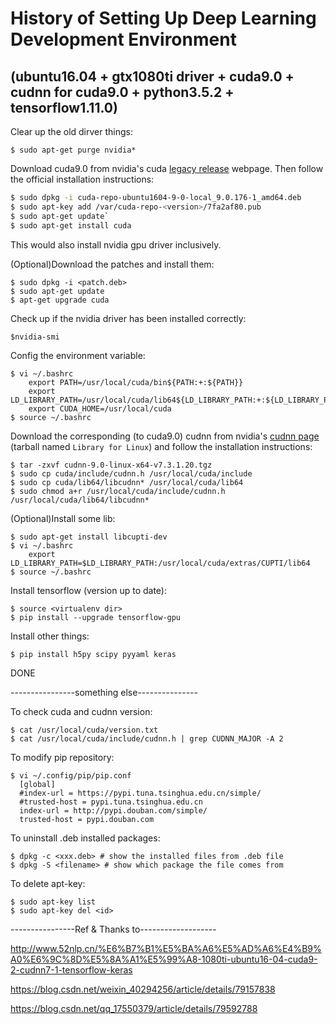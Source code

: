 # History of Setting Up Deep Learning Development Environment
## (ubuntu16.04 + gtx1080ti driver + cuda9.0 + cudnn for cuda9.0 + python3.5.2 + tensorflow1.11.0)

Clear up the old dirver things:
```
$ sudo apt-get purge nvidia*
```

Download cuda9.0 from nvidia's cuda [legacy release](https://developer.nvidia.com/cuda-toolkit-archive) webpage. Then follow the official installation instructions:
```sh
$ sudo dpkg -i cuda-repo-ubuntu1604-9-0-local_9.0.176-1_amd64.deb
$ sudo apt-key add /var/cuda-repo-<version>/7fa2af80.pub
$ sudo apt-get update`
$ sudo apt-get install cuda
```
This would also install nvidia gpu driver inclusively.

(Optional)Download the patches and install them:
```
$ sudo dpkg -i <patch.deb>
$ sudo apt-get update
$ apt-get upgrade cuda
```
Check up if the nvidia driver has been installed correctly:
```
$nvidia-smi
```
Config the environment variable:
```
$ vi ~/.bashrc
    export PATH=/usr/local/cuda/bin${PATH:+:${PATH}}
    export LD_LIBRARY_PATH=/usr/local/cuda/lib64${LD_LIBRARY_PATH:+:${LD_LIBRARY_PATH}}
    export CUDA_HOME=/usr/local/cuda
$ source ~/.bashrc
```

Download the corresponding (to cuda9.0) cudnn from nvidia's [cudnn page ](https://developer.nvidia.com/rdp/cudnn-download)(tarball named `Library for Linux`) and follow the installation instructions:
```
$ tar -zxvf cudnn-9.0-linux-x64-v7.3.1.20.tgz
$ sudo cp cuda/include/cudnn.h /usr/local/cuda/include
$ sudo cp cuda/lib64/libcudnn* /usr/local/cuda/lib64
$ sudo chmod a+r /usr/local/cuda/include/cudnn.h /usr/local/cuda/lib64/libcudnn*
```

(Optional)Install some lib:
```
$ sudo apt-get install libcupti-dev
$ vi ~/.bashrc
    export LD_LIBRARY_PATH=$LD_LIBRARY_PATH:/usr/local/cuda/extras/CUPTI/lib64
$ source ~/.bashrc
```

Install tensorflow (version up to date):
```
$ source <virtualenv dir>
$ pip install --upgrade tensorflow-gpu
```

Install other things:
```
$ pip install h5py scipy pyyaml keras
```

DONE

----------------something else---------------

To check cuda and cudnn version:
```
$ cat /usr/local/cuda/version.txt
$ cat /usr/local/cuda/include/cudnn.h | grep CUDNN_MAJOR -A 2
```
To modify pip repository:
```
$ vi ~/.config/pip/pip.conf
  [global]
  #index-url = https://pypi.tuna.tsinghua.edu.cn/simple/
  #trusted-host = pypi.tuna.tsinghua.edu.cn
  index-url = http://pypi.douban.com/simple/
  trusted-host = pypi.douban.com
```
To uninstall .deb installed packages:
```
$ dpkg -c <xxx.deb> # show the installed files from .deb file
$ dpkg -S <filename> # show which package the file comes from
```
To delete apt-key:
```
$ sudo apt-key list
$ sudo apt-key del <id>
```
----------------Ref & Thanks to-------------------

http://www.52nlp.cn/%E6%B7%B1%E5%BA%A6%E5%AD%A6%E4%B9%A0%E6%9C%8D%E5%8A%A1%E5%99%A8-1080ti-ubuntu16-04-cuda9-2-cudnn7-1-tensorflow-keras

https://blog.csdn.net/weixin_40294256/article/details/79157838

https://blog.csdn.net/qq_17550379/article/details/79592788
